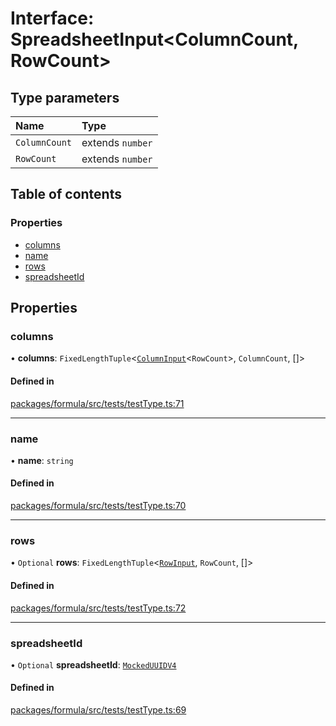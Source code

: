# Interface: SpreadsheetInput<ColumnCount, RowCount\>

## Type parameters

| Name          | Type             |
| :------------ | :--------------- |
| `ColumnCount` | extends `number` |
| `RowCount`    | extends `number` |

## Table of contents

### Properties

- [columns](SpreadsheetInput.md#columns)
- [name](SpreadsheetInput.md#name)
- [rows](SpreadsheetInput.md#rows)
- [spreadsheetId](SpreadsheetInput.md#spreadsheetid)

## Properties

### <a id="columns" name="columns"></a> columns

• **columns**: `FixedLengthTuple`<[`ColumnInput`](ColumnInput.md)<`RowCount`\>, `ColumnCount`, []\>

#### Defined in

[packages/formula/src/tests/testType.ts:71](https://github.com/mashcard/mashcard/blob/main/packages/formula/src/tests/testType.ts#L71)

---

### <a id="name" name="name"></a> name

• **name**: `string`

#### Defined in

[packages/formula/src/tests/testType.ts:70](https://github.com/mashcard/mashcard/blob/main/packages/formula/src/tests/testType.ts#L70)

---

### <a id="rows" name="rows"></a> rows

• `Optional` **rows**: `FixedLengthTuple`<[`RowInput`](RowInput.md), `RowCount`, []\>

#### Defined in

[packages/formula/src/tests/testType.ts:72](https://github.com/mashcard/mashcard/blob/main/packages/formula/src/tests/testType.ts#L72)

---

### <a id="spreadsheetid" name="spreadsheetid"></a> spreadsheetId

• `Optional` **spreadsheetId**: [`MockedUUIDV4`](../README.md#mockeduuidv4)

#### Defined in

[packages/formula/src/tests/testType.ts:69](https://github.com/mashcard/mashcard/blob/main/packages/formula/src/tests/testType.ts#L69)
